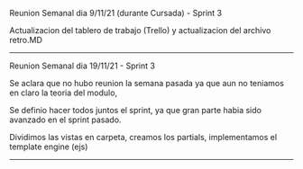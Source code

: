 Reunion Semanal dia 9/11/21 (durante Cursada) - Sprint 3

Actualizacion del tablero de trabajo (Trello) y actualizacion del archivo retro.MD

---

Reunion Semanal dia 19/11/21 - Sprint 3

Se aclara que no hubo reunion la semana pasada ya que aun no teniamos en claro la teoria del modulo,

Se definio hacer todos juntos el sprint, ya que gran parte habia sido avanzado en el sprint pasado.

Dividimos las vistas en carpeta, creamos los partials, implementamos el template engine (ejs)

---
